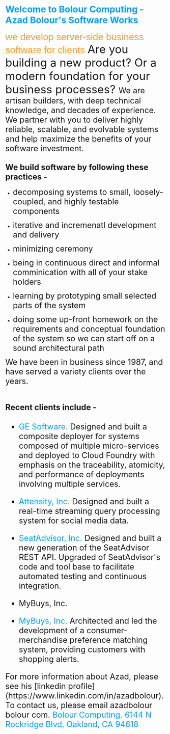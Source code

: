 ---
---

# <span style="color: #009FFF">Welcome to Bolour Computing - Azad Bolour's Software Works</span>

<span style="color: #FE9A2E; font-family: arial; font-size: 30px">
we develop server-side business software for clients 
</span>

<span style="font-size: 35px">
Are you building a new product?
Or a modern foundation for your business processes?
</span>

<span style="font-size: 25px">
We are artisan builders, with deep technical knowledge, and decades of experience.
</span>

<span style="font-size: 25px">
We partner with you to deliver highly reliable, scalable, and evolvable systems
and help maximize the benefits of your software investment.
</span>

## <span style="font-size: 25px"> We build software by following these practices -</span>

  - <span style="font-size: 25px"> decomposing systems to small, loosely-coupled, and highly testable components

  - <span style="font-size: 25px"> iterative and incremenatl development and delivery

  - <span style="font-size: 25px">minimizing ceremony 

  - <span style="font-size: 25px"> being in continuous direct and informal comminication with all of your stake holders

  - <span style="font-size: 25px">learning by prototyping small selected parts of the system 

  - <span style="font-size: 25px">doing some up-front homework on the requirements and conceptual foundation
  of the system so we can start off on a sound architectural path

<span style="font-size: 25px">
We have been in business since 1987, and have served a variety clients over the years.

## <span style="font-size: 25px">Recent clients include -

- <span style="font-size: 25px; color: #009FFF">GE Software.</span>
  <span style="font-size: 25px">
  Designed and built a composite deployer for systems composed of multiple
micro-services and deployed to Cloud Foundry with emphasis on the traceability,
atomicity, and performance of deployments involving multiple services.

- <span style="font-size: 25px; color: #009FFF">Attensity, Inc.</span>
  <span style="font-size: 25px">
 Designed and built a real-time streaming query
processing system for social media data.

- <span style="font-size: 25px; color: #009FFF">SeatAdvisor, Inc.</span>
  <span style="font-size: 25px">
Designed and built a new generation of the
SeatAdvisor REST API. Upgraded of SeatAdvisor's code and tool base to facilitate
automated testing and continuous integration.

- <span style="font-size: 25px">MyBuys, Inc. 

- <span style="font-size: 25px; color: #009FFF">MyBuys, Inc.</span>
  <span style="font-size: 25px">
Architected and led the development of a consumer-merchandise
preference matching system, providing customers with shopping alerts.

<span style="font-size: 25px">
For more information about Azad, please see his [linkedin profile](https://www.linkedin.com/in/azadbolour).

<span style="font-size: 25px">
To contact us, please email azadbolour bolour com.

<span style="color: #009FFF">
Bolour Computing.  6144 N Rockridge Blvd, Oakland, CA 94618
</span>



